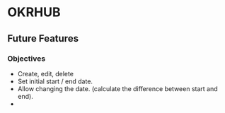 # OKRHUB



## Future Features

### Objectives
 - Create, edit, delete
 - Set initial start / end date.
 - Allow changing the date. (calculate the difference between start and end).
 - 